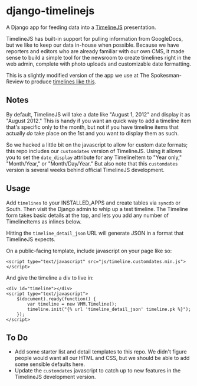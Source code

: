 django-timelinejs
=================

A Django app for feeding data into a [TimelineJS](http://timeline.verite.co/) presentation.

TimelineJS has built-in support for pulling information from GoogleDocs, but we like to keep our data in-house when possible. Because we have reporters and editors who are already familiar with our own CMS, it made sense to build a simple tool for the newsroom to create timelines right in the web admin, complete with photo uploads and customizable date formatting.

This is a slightly modified version of the app we use at The Spokesman-Review to produce [timelines like this](http://www.spokesman.com/timelines/standoff-ruby-ridge/).



Notes
-----

By default, TimelineJS will take a date like "August 1, 2012" and display it as "August 2012." This is handy if you want an quick way to add a timeline item that's specific only to the month, but not if you have timeline items that actually *do* take place on the 1st and you want to display them as such.

So we hacked a little bit on the javascript to allow for custom date formats; this repo includes our `customdates` version of TimelineJS. Using it allows you to set the `date_display` attribute for any TimelineItem to "Year only," "Month/Year," or "Month/Day/Year." But also note that this `customdates` version is several weeks behind official TimelineJS development.



Usage
-----

Add `timelines` to your INSTALLED_APPS and create tables via `syncdb` or South. Then visit the Django admin to whip up a test timeline. The Timeline form takes basic details at the top, and lets you add any number of TimelineItems as inlines below.

Hitting the `timeline_detail_json` URL will generate JSON in a format that TimelineJS expects.

On a public-facing template, include javascript on your page like so:

    <script type="text/javascript" src="js/timeline.customdates.min.js"></script>

And give the timeline a div to live in:

    <div id="timeline"></div>
    <script type="text/javascript">
        $(document).ready(function() {
            var timeline = new VMM.Timeline();
            timeline.init("{% url 'timeline_detail_json' timeline.pk %}");
        });
    </script>



To Do
-----

* Add some starter list and detail templates to this repo. We didn't figure people would want all our HTML and CSS, but we should be able to add some sensible defaults here.
* Update the `customdates` javascript to catch up to new features in the TimelineJS development version.